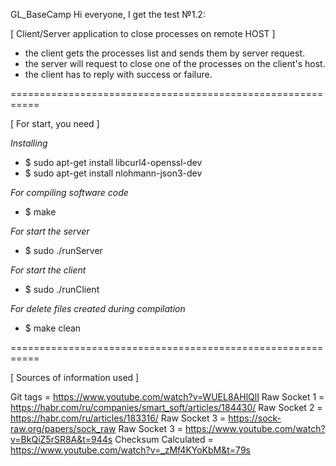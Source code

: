 GL_BaseCamp Hi everyone, I get the test №1.2:

[ Client/Server application to close processes on remote HOST ]

- the client gets the processes list and sends them by server request.
- the server will request to close one of the processes on the client's host.
- the client has to reply with success or failure.

===========================================================

[ For start, you need ]

*Installing*
- $ sudo apt-get install libcurl4-openssl-dev
- $ sudo apt-get install nlohmann-json3-dev

*For compiling software code*
- $ make

*For start the server*
- $ sudo ./runServer

*For start the client*
- $ sudo ./runClient

*For delete files created during compilation*
- $ make clean

===========================================================

[ Sources of information used ]

Git tags = https://www.youtube.com/watch?v=WUEL8AHlQlI
Raw Socket 1 = https://habr.com/ru/companies/smart_soft/articles/184430/
Raw Socket 2 = https://habr.com/ru/articles/183316/
Raw Socket 3 = https://sock-raw.org/papers/sock_raw
Raw Socket 3 = https://www.youtube.com/watch?v=BkQiZ5rSR8A&t=944s
Checksum Calculated = https://www.youtube.com/watch?v=_zMf4KYoKbM&t=79s